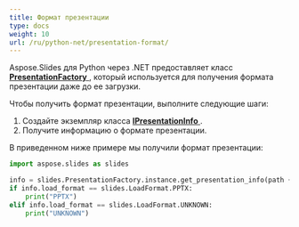 ```yaml
---
title: Формат презентации
type: docs
weight: 10
url: /ru/python-net/presentation-format/
---
```


Aspose.Slides для Python через .NET предоставляет класс [**PresentationFactory** ](https://reference.aspose.com/slides/python-net/aspose.slides/presentationfactory/), который используется для получения формата презентации даже до ее загрузки.

Чтобы получить формат презентации, выполните следующие шаги:

1. Создайте экземпляр класса [**IPresentationInfo** ](https://reference.aspose.com/slides/python-net/aspose.slides/ipresentationinfo/).
2. Получите информацию о формате презентации.

В приведенном ниже примере мы получили формат презентации:

```py
import aspose.slides as slides

info = slides.PresentationFactory.instance.get_presentation_info(path + "HelloWorld.pptx")
if info.load_format == slides.LoadFormat.PPTX:
    print("PPTX")
elif info.load_format == slides.LoadFormat.UNKNOWN:
    print("UNKNOWN")
```